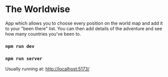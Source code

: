 # The Worldwise

App which allows you to choose every position on the world map and add it to your "been there" list. 
You can then add details of the adventure and see how many countries you've been to.

### `npm run dev`
### `npm run server`

Usually running at: [http://localhost:5173/](http://localhost:5173/)
